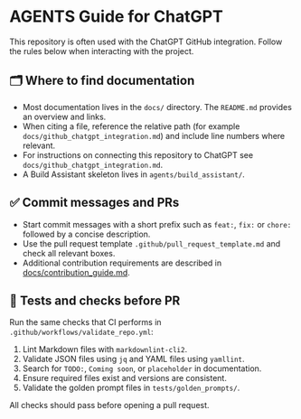 # AGENTS Guide for ChatGPT

This repository is often used with the ChatGPT GitHub integration. Follow the rules below when interacting with the project.

## 🗂 Where to find documentation
- Most documentation lives in the `docs/` directory. The `README.md` provides an overview and links.
- When citing a file, reference the relative path (for example `docs/github_chatgpt_integration.md`) and include line numbers where relevant.
- For instructions on connecting this repository to ChatGPT see `docs/github_chatgpt_integration.md`.
- A Build Assistant skeleton lives in `agents/build_assistant/`.

## ✅ Commit messages and PRs
- Start commit messages with a short prefix such as `feat:`, `fix:` or `chore:` followed by a concise description.
- Use the pull request template `.github/pull_request_template.md` and check all relevant boxes.
- Additional contribution requirements are described in [docs/contribution_guide.md](docs/contribution_guide.md).

## 🧪 Tests and checks before PR
Run the same checks that CI performs in `.github/workflows/validate_repo.yml`:
1. Lint Markdown files with `markdownlint-cli2`.
2. Validate JSON files using `jq` and YAML files using `yamllint`.
3. Search for `TODO:`, `Coming soon`, or `placeholder` in documentation.
4. Ensure required files exist and versions are consistent.
5. Validate the golden prompt files in `tests/golden_prompts/`.

All checks should pass before opening a pull request.
